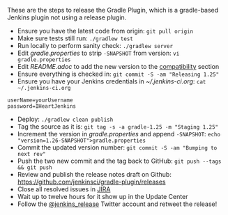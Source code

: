 These are the steps to release the Gradle Plugin, which is a gradle-based
Jenkins plugin not using a release plugin.

* Ensure you have the latest code from origin: `git pull origin`
* Make sure tests still run: `./gradlew test`
* Run locally to perform sanity check: `./gradlew server`
* Edit _gradle.properties_ to strip `-SNAPSHOT` from version: `vi gradle.properties`
* Edit _README.adoc_ to add the new version to the [compatibility](https://github.com/jenkinsci/gradle-plugin#auto-injection-compatibility) section
* Ensure everything is checked in: `git commit -S -am "Releasing 1.25"`
* Ensure you have your Jenkins credentials in _~/.jenkins-ci.org_: `cat ~/.jenkins-ci.org`
```
userName=yourUsername
password=IHeartJenkins
```
* Deploy: `./gradlew clean publish`
* Tag the source as it is: `git tag -s -a gradle-1.25 -m "Staging 1.25"`
* Increment the version in _gradle.properties_ and append `-SNAPSHOT`: `echo "version=1.26-SNAPSHOT">gradle.properties`
* Commit the updated version number: `git commit -S -am "Bumping to next rev"`
* Push the two new commit and the tag back to GitHub: `git push --tags && git push`
* Review and publish the release notes draft on Github: https://github.com/jenkinsci/gradle-plugin/releases
* Close all resolved issues in [JIRA](https://issues.jenkins-ci.org/browse/JENKINS-33357?jql=status%20%3D%20Resolved%20AND%20component%20%3D%20gradle-plugin)
* Wait up to twelve hours for it show up in the Update Center
* Follow the [@jenkins_release](https://twitter.com/jenkins_release) Twitter account and retweet the release!
